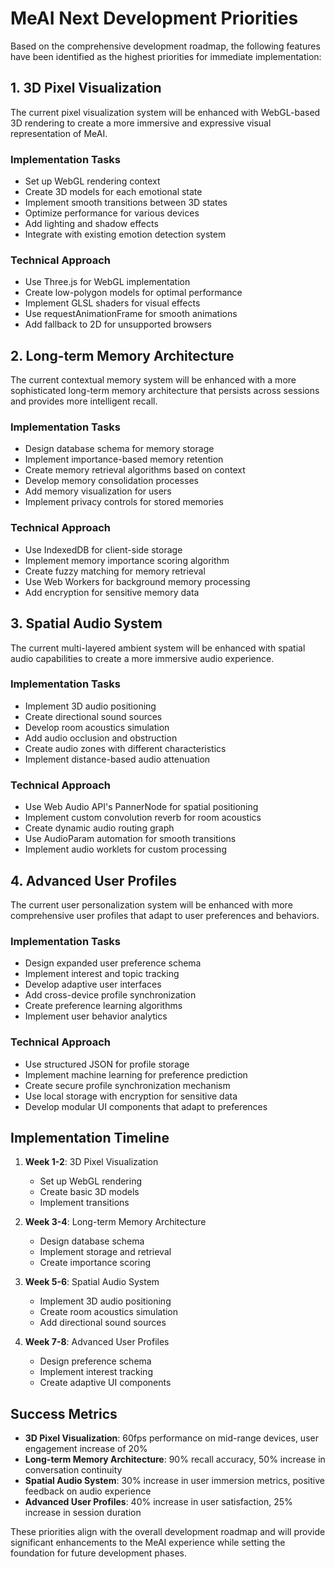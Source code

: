 # MeAI Next Development Priorities

Based on the comprehensive development roadmap, the following features have been identified as the highest priorities for immediate implementation:

## 1. 3D Pixel Visualization

The current pixel visualization system will be enhanced with WebGL-based 3D rendering to create a more immersive and expressive visual representation of MeAI.

### Implementation Tasks
- Set up WebGL rendering context
- Create 3D models for each emotional state
- Implement smooth transitions between 3D states
- Optimize performance for various devices
- Add lighting and shadow effects
- Integrate with existing emotion detection system

### Technical Approach
- Use Three.js for WebGL implementation
- Create low-polygon models for optimal performance
- Implement GLSL shaders for visual effects
- Use requestAnimationFrame for smooth animations
- Add fallback to 2D for unsupported browsers

## 2. Long-term Memory Architecture

The current contextual memory system will be enhanced with a more sophisticated long-term memory architecture that persists across sessions and provides more intelligent recall.

### Implementation Tasks
- Design database schema for memory storage
- Implement importance-based memory retention
- Create memory retrieval algorithms based on context
- Develop memory consolidation processes
- Add memory visualization for users
- Implement privacy controls for stored memories

### Technical Approach
- Use IndexedDB for client-side storage
- Implement memory importance scoring algorithm
- Create fuzzy matching for memory retrieval
- Use Web Workers for background memory processing
- Add encryption for sensitive memory data

## 3. Spatial Audio System

The current multi-layered ambient system will be enhanced with spatial audio capabilities to create a more immersive audio experience.

### Implementation Tasks
- Implement 3D audio positioning
- Create directional sound sources
- Develop room acoustics simulation
- Add audio occlusion and obstruction
- Create audio zones with different characteristics
- Implement distance-based audio attenuation

### Technical Approach
- Use Web Audio API's PannerNode for spatial positioning
- Implement custom convolution reverb for room acoustics
- Create dynamic audio routing graph
- Use AudioParam automation for smooth transitions
- Implement audio worklets for custom processing

## 4. Advanced User Profiles

The current user personalization system will be enhanced with more comprehensive user profiles that adapt to user preferences and behaviors.

### Implementation Tasks
- Design expanded user preference schema
- Implement interest and topic tracking
- Develop adaptive user interfaces
- Add cross-device profile synchronization
- Create preference learning algorithms
- Implement user behavior analytics

### Technical Approach
- Use structured JSON for profile storage
- Implement machine learning for preference prediction
- Create secure profile synchronization mechanism
- Use local storage with encryption for sensitive data
- Develop modular UI components that adapt to preferences

## Implementation Timeline

1. **Week 1-2**: 3D Pixel Visualization
   - Set up WebGL rendering
   - Create basic 3D models
   - Implement transitions

2. **Week 3-4**: Long-term Memory Architecture
   - Design database schema
   - Implement storage and retrieval
   - Create importance scoring

3. **Week 5-6**: Spatial Audio System
   - Implement 3D audio positioning
   - Create room acoustics simulation
   - Add directional sound sources

4. **Week 7-8**: Advanced User Profiles
   - Design preference schema
   - Implement interest tracking
   - Create adaptive UI components

## Success Metrics

- **3D Pixel Visualization**: 60fps performance on mid-range devices, user engagement increase of 20%
- **Long-term Memory Architecture**: 90% recall accuracy, 50% increase in conversation continuity
- **Spatial Audio System**: 30% increase in user immersion metrics, positive feedback on audio experience
- **Advanced User Profiles**: 40% increase in user satisfaction, 25% increase in session duration

These priorities align with the overall development roadmap and will provide significant enhancements to the MeAI experience while setting the foundation for future development phases.
